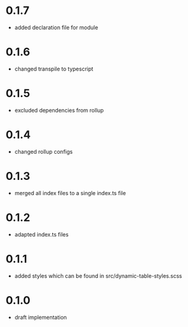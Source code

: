 # 0.1.7
- added declaration file for module

# 0.1.6
- changed transpile to typescript

# 0.1.5
- excluded dependencies from rollup

# 0.1.4
- changed rollup configs

# 0.1.3
- merged all index files to a single index.ts file

# 0.1.2
- adapted index.ts files

# 0.1.1
- added styles which can be found in src/dynamic-table-styles.scss

# 0.1.0
- draft implementation